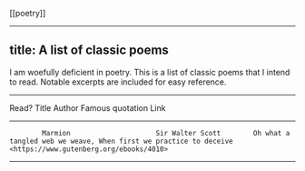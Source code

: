 [[poetry]]

---
title: A list of classic poems
---

I am woefully deficient in poetry. This is a list of classic poems that I intend to read. Notable excerpts are included for easy reference.

------------------------------------------------------------------------------------------------------------------------------------------------------------------------------------------------------------
Read?       Title                       Author                  Famous quotation                                                                            Link
--------    ------------------------    --------------------    ----------------------------------------------------------------------------------------    ------------------------------------------------
            Marmion                     Sir Walter Scott        Oh what a tangled web we weave, When first we practice to deceive                           <https://www.gutenberg.org/ebooks/4010>
------------------------------------------------------------------------------------------------------------------------------------------------------------------------------------------------------------
